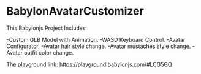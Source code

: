 # BabylonAvatarCustomizer

This Babylonjs Project Includes:

-Custom GLB Model with Animation.
-WASD Keyboard Control.
-Avatar Configurator.
-Avatar hair style change.
-Avatar mustaches style change.
-Avatar outfit color change.

The playground link:
https://playground.babylonjs.com/#LCG5GQ
